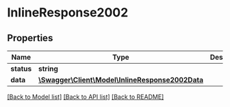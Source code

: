 # InlineResponse2002

## Properties
Name | Type | Description | Notes
------------ | ------------- | ------------- | -------------
**status** | **string** |  | [optional] 
**data** | [**\Swagger\Client\Model\InlineResponse2002Data**](InlineResponse2002Data.md) |  | [optional] 

[[Back to Model list]](../../README.md#documentation-for-models) [[Back to API list]](../../README.md#documentation-for-api-endpoints) [[Back to README]](../../README.md)


